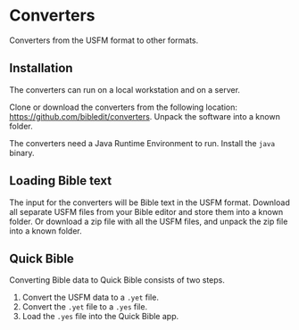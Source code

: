 # Converters

Converters from the USFM format to other formats.

## Installation

The converters can run on a local workstation and on a server.

Clone or download the converters from the following location:
https://github.com/bibledit/converters.
Unpack the software into a known folder.

The converters need a Java Runtime Environment to run.
Install the ```java``` binary.

## Loading Bible text

The input for the converters will be Bible text in the USFM format.
Download all separate USFM files from your Bible editor and store them into a known folder.
Or download a zip file with all the USFM files, and unpack the zip file into a known folder.

## Quick Bible

Converting Bible data to Quick Bible consists of two steps.
1. Convert the USFM data to a ```.yet``` file.
2. Convert the ```.yet``` file to a ```.yes``` file.
3. Load the ```.yes``` file into the Quick Bible app.


